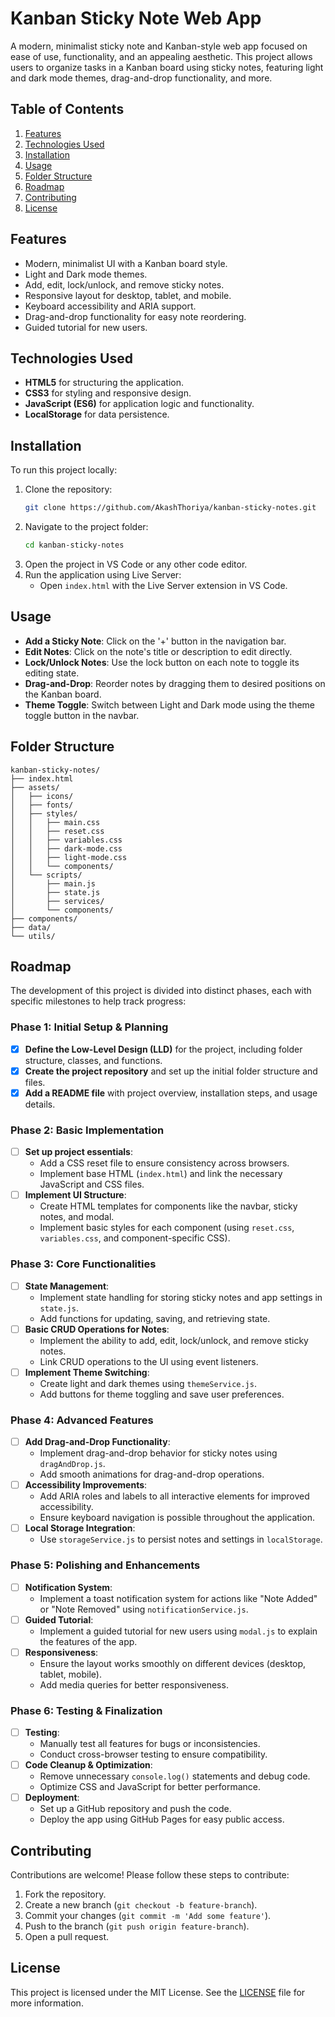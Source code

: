 # Kanban Sticky Note Web App

A modern, minimalist sticky note and Kanban-style web app focused on ease of use, functionality, and an appealing aesthetic. This project allows users to organize tasks in a Kanban board using sticky notes, featuring light and dark mode themes, drag-and-drop functionality, and more.

## Table of Contents

1. [Features](#features)
2. [Technologies Used](#technologies-used)
3. [Installation](#installation)
4. [Usage](#usage)
5. [Folder Structure](#folder-structure)
6. [Roadmap](#roadmap)
7. [Contributing](#contributing)
8. [License](#license)

## Features

- Modern, minimalist UI with a Kanban board style.
- Light and Dark mode themes.
- Add, edit, lock/unlock, and remove sticky notes.
- Responsive layout for desktop, tablet, and mobile.
- Keyboard accessibility and ARIA support.
- Drag-and-drop functionality for easy note reordering.
- Guided tutorial for new users.

## Technologies Used

- **HTML5** for structuring the application.
- **CSS3** for styling and responsive design.
- **JavaScript (ES6)** for application logic and functionality.
- **LocalStorage** for data persistence.

## Installation

To run this project locally:

1. Clone the repository:
    ```bash
    git clone https://github.com/AkashThoriya/kanban-sticky-notes.git
    ```
2. Navigate to the project folder:
    ```bash
    cd kanban-sticky-notes
    ```
3. Open the project in VS Code or any other code editor.
4. Run the application using Live Server:
    - Open `index.html` with the Live Server extension in VS Code.

## Usage

- **Add a Sticky Note**: Click on the '+' button in the navigation bar.
- **Edit Notes**: Click on the note's title or description to edit directly.
- **Lock/Unlock Notes**: Use the lock button on each note to toggle its editing state.
- **Drag-and-Drop**: Reorder notes by dragging them to desired positions on the Kanban board.
- **Theme Toggle**: Switch between Light and Dark mode using the theme toggle button in the navbar.

## Folder Structure

```
kanban-sticky-notes/
├── index.html
├── assets/
│   ├── icons/
│   ├── fonts/
│   ├── styles/
│   │   ├── main.css
│   │   ├── reset.css
│   │   ├── variables.css
│   │   ├── dark-mode.css
│   │   ├── light-mode.css
│   │   └── components/
│   └── scripts/
│       ├── main.js
│       ├── state.js
│       ├── services/
│       └── components/
├── components/
├── data/
└── utils/
```

## Roadmap

The development of this project is divided into distinct phases, each with specific milestones to help track progress:

### Phase 1: Initial Setup & Planning
- [x] **Define the Low-Level Design (LLD)** for the project, including folder structure, classes, and functions.
- [x] **Create the project repository** and set up the initial folder structure and files.
- [x] **Add a README file** with project overview, installation steps, and usage details.

### Phase 2: Basic Implementation
- [ ] **Set up project essentials**:
  - Add a CSS reset file to ensure consistency across browsers.
  - Implement base HTML (`index.html`) and link the necessary JavaScript and CSS files.
- [ ] **Implement UI Structure**:
  - Create HTML templates for components like the navbar, sticky notes, and modal.
  - Implement basic styles for each component (using `reset.css`, `variables.css`, and component-specific CSS).
  
### Phase 3: Core Functionalities
- [ ] **State Management**:
  - Implement state handling for storing sticky notes and app settings in `state.js`.
  - Add functions for updating, saving, and retrieving state.
- [ ] **Basic CRUD Operations for Notes**:
  - Implement the ability to add, edit, lock/unlock, and remove sticky notes.
  - Link CRUD operations to the UI using event listeners.
- [ ] **Implement Theme Switching**:
  - Create light and dark themes using `themeService.js`.
  - Add buttons for theme toggling and save user preferences.

### Phase 4: Advanced Features
- [ ] **Add Drag-and-Drop Functionality**:
  - Implement drag-and-drop behavior for sticky notes using `dragAndDrop.js`.
  - Add smooth animations for drag-and-drop operations.
- [ ] **Accessibility Improvements**:
  - Add ARIA roles and labels to all interactive elements for improved accessibility.
  - Ensure keyboard navigation is possible throughout the application.
- [ ] **Local Storage Integration**:
  - Use `storageService.js` to persist notes and settings in `localStorage`.

### Phase 5: Polishing and Enhancements
- [ ] **Notification System**:
  - Implement a toast notification system for actions like "Note Added" or "Note Removed" using `notificationService.js`.
- [ ] **Guided Tutorial**:
  - Implement a guided tutorial for new users using `modal.js` to explain the features of the app.
- [ ] **Responsiveness**:
  - Ensure the layout works smoothly on different devices (desktop, tablet, mobile).
  - Add media queries for better responsiveness.

### Phase 6: Testing & Finalization
- [ ] **Testing**:
  - Manually test all features for bugs or inconsistencies.
  - Conduct cross-browser testing to ensure compatibility.
- [ ] **Code Cleanup & Optimization**:
  - Remove unnecessary `console.log()` statements and debug code.
  - Optimize CSS and JavaScript for better performance.
- [ ] **Deployment**:
  - Set up a GitHub repository and push the code.
  - Deploy the app using GitHub Pages for easy public access.

## Contributing

Contributions are welcome! Please follow these steps to contribute:

1. Fork the repository.
2. Create a new branch (`git checkout -b feature-branch`).
3. Commit your changes (`git commit -m 'Add some feature'`).
4. Push to the branch (`git push origin feature-branch`).
5. Open a pull request.

## License

This project is licensed under the MIT License. See the [LICENSE](LICENSE) file for more information.
